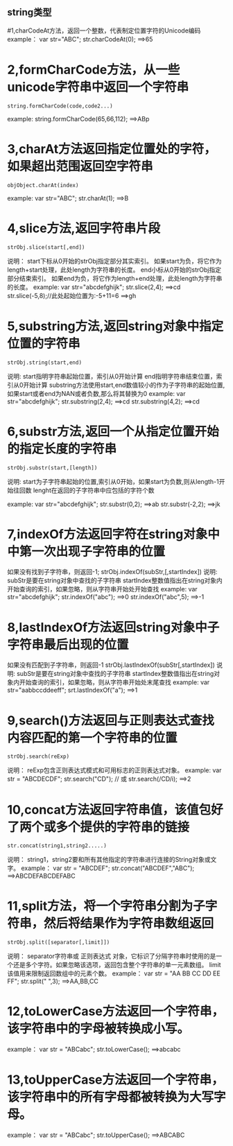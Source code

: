 ## string类型
#1,charCodeAt方法，返回一个整数，代表制定位置字符的Unicode编码
example：
    var str="ABC";
    str.charCodeAt(0);
    ==>65

# 2,formCharCode方法，从一些unicode字符串中返回一个字符串
    string.formCharCode(code,code2...)
example:
    string.formCharCode(65,66,112);
    ==>ABp

# 3,charAt方法返回指定位置处的字符，如果超出范围返回空字符串
    objObject.charAt(index)
example:
    var str="ABC";
    str.charAt(1);
    ==>B

# 4,slice方法,返回字符串片段
    strObj.slice(start[,end])
说明：
start下标从0开始的strObj指定部分其实索引。
如果start为负，将它作为length+start处理，此处length为字符串的长度。
end小标从0开始的strObj指定部分结束索引。
如果end为负，将它作为length+end处理，此处length为字符串的长度。
example:
    var str="abcdefghijk";
    str.slice(2,4);
    ==>cd
    str.slice(-5,8);//此处起始位置为:-5+11=6
    ==>gh

# 5,substring方法,返回string对象中指定位置的字符串
    strObj.string(start,end)
说明:
start指明字符串起始位置，索引从0开始计算
end指明字符串结束位置，索引从0开始计算
substring方法使用start,end数值较小的作为子字符串的起始位置,
如果start或者end为NAN或者负数,那么将其替换为0
example:
    var str="abcdefghijk";
    str.substring(2,4);
    ==>cd
    str.substring(4,2);
    ==>cd

# 6,substr方法,返回一个从指定位置开始的指定长度的字符串
    strObj.substr(start,[length])
说明:
start为子字符串起始的位置,索引从0开始，如果start为负数,则从length-1开始往回数
lenght在返回的子字符串中应包括的字符个数

example:
    var str="abcdefghijk";
    str.substr(0,2);
    ==>ab
    str.substr(-2,2);
    ==>jk

# 7,indexOf方法返回字符在string对象中中第一次出现子字符串的位置
如果没有找到子字符串，则返回-1;
    strObj.indexOf(subStr,[,startIndex])
说明:
subStr是要在string对象中查找的子字符串
startIndex整数值指出在string对象内开始查询的索引，如果忽略，则从字符串开始处开始查找
example:
    var str="abcdefghijk";
    str.indexOf("abc");
    ==>0
    str.indexOf("abc",5);
    ==>-1


# 8,lastIndexOf方法返回string对象中子字符串最后出现的位置
如果没有匹配到子字符串，则返回-1
    strObj.lastIndexOf(subStr[,startIndex])
说明:
subStr是要在string对象中查找的子字符串
startIndex整数值指出在string对象内开始查询的索引，如果忽略，则从字符串开始处末尾查找
example:
    var str="aabbccddeeff";
    srt.lastIndexOf("a");
    ==>1


# 9,search()方法返回与正则表达式查找内容匹配的第一个字符串的位置
    strObj.search(reExp)
说明：
reExp包含正则表达式模式和可用标志的正则表达式对象。
example:
    var str = "ABCDECDF";
    str.search("CD"); // 或 str.search(/CD/i);
    ==>2

# 10,concat方法返回字符串值，该值包好了两个或多个提供的字符串的链接
    str.concat(string1,string2.....)
说明：
string1，string2要和所有其他指定的字符串进行连接的String对象或文字。
example：
    var str = "ABCDEF";
    str.concat("ABCDEF","ABC");
    ==>ABCDEFABCDEFABC

# 11,split方法，将一个字符串分割为子字符串，然后将结果作为字符串数组返回
    strObj.split([separator[,limit]])
说明：
separator字符串或 正则表达式 对象，它标识了分隔字符串时使用的是一个还是多个字符。如果忽略该选项，返回包含整个字符串的单一元素数组。
limit该值用来限制返回数组中的元素个数。
example：
    var str = "AA BB CC DD EE FF";
    str.split(" ",3);
    ==>AA,BB,CC

# 12,toLowerCase方法返回一个字符串，该字符串中的字母被转换成小写。
example：
    var str = "ABCabc";
    str.toLowerCase();
    ==>abcabc
# 13,toUpperCase方法返回一个字符串，该字符串中的所有字母都被转换为大写字母。
example：
    var str = "ABCabc";
    str.toUpperCase();
    ==>ABCABC








